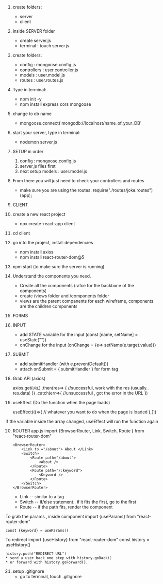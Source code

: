 1. create folders:
    - server
    - client

2. inside SERVER folder
    - create server.js 
    - terminal : touch server.js

3. create folders:
    - config : mongoose.config.js
    - controllers : user.controller.js
    - models : user.model.js
    - routes : user.routes.js

4. Type in terminal:
    - npm init -y
    - npm install express cors mongoose

5. change to db name
    - mongoose.connect('mongodb://localhost/name_of_your_DB'

6. start your server, type in terminal:
    - nodemon server.js

7. SETUP in order
    1. config : mongoose.config.js
    2. server.js files first
    3. next setup models : user.model.js

8. From there you will just need to check your controllers and routes
    - make sure you are using the routes: require("./routes/joke.routes")(app);

9. CLIENT

10. create a new react project
    - npx create-react-app client
    
11. cd client

12. go into the project, install dependencies 
    - npm install axios
    - npm install react-router-dom@5

13. npm start (to make sure the server is running)

14. Understand the components you need. 
    - Create all the components (rafce for the backbone of the components)
    - create /views folder and /components folder
    - views are the parent companents for each wireframe, components are the children components

15. FORMS

16. INPUT
    - add STATE variable for the input (const [name, setName] = useState(""))
    - onChange for the input (onChange = {e=> setName(e.target.value)})

17. SUBMIT
    - add submitHandler (with e.preventDefault())
    - attach onSubmit = { submitHandler } for form tag

18. Grab API (axios)

    axios.get(`URL`)
        .then(res=> {
            //successful, work with the res (usually.. res.data)
        })
        .catch(err=>{
            //unsuccessful , got the error in the URL
        })

19. useEffect (Do the function when the page loads)

    useEffect(()=>{
        // whatever you want to do when the page is loaded
    },[])

If the variable inside the array changed, useEffect will run the function again

20. ROUTER
app.js
    import {BrowserRouter, Link, Switch, Route } from "react-router-dom"

        <BrowserRouter>
            <Link to ="/about"> About </Link>  
            <Switch>  
                <Route path="/about">  
                    <About />  
                </Route> 
                <Route path="/:keyword">  
                    <Keyword />  
                </Route> 
            </Switch>
        </BrowserRouter>

    - Link -- similar to a tag
    - Switch -- if/else statement.. if it fits the first, go to the first
    - Route -- if the path fits, render the component

To grab the params , inside component
    import {useParams} from "react-router-dom"

    const {keyword} = useParams()
To redirect
    import {useHistory} from "react-router-dom"
    const history = useHistory()

    history.push("REDIRECT URL")
    * send a user back one step with history.goBack() 
    * or forward with history.goForward().

21. setup .gitignore
    - go to terminal, touch .gitignore
